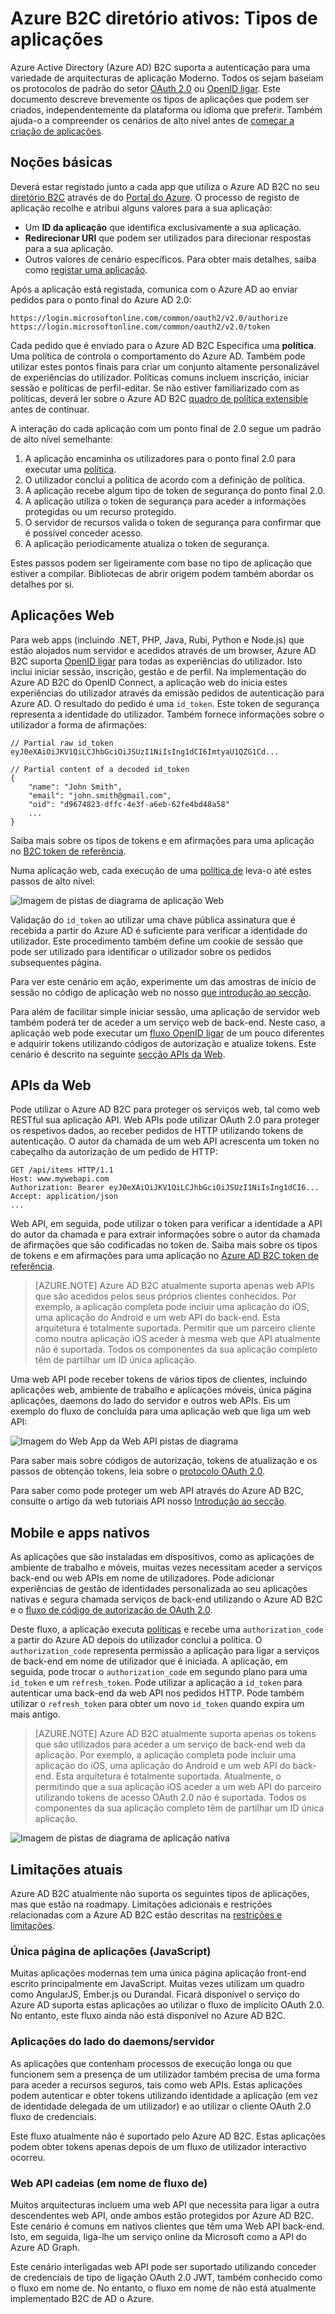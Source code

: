<properties
    pageTitle="Azure AD B2C | Microsoft Azure"
    description="Os tipos de aplicações que pode ser criados no B2C de diretório ativa Azure."
    services="active-directory-b2c"
    documentationCenter=""
    authors="dstrockis"
    manager="mbaldwin"
    editor=""/>

<tags
    ms.service="active-directory-b2c"
    ms.workload="identity"
    ms.tgt_pltfrm="na"
    ms.devlang="na"
    ms.topic="hero-article"
    ms.date="07/22/2016"
    ms.author="dastrock"/>

# <a name="azure-active-directory-b2c-types-of-applications"></a>Azure B2C diretório ativos: Tipos de aplicações

Azure Active Directory (Azure AD) B2C suporta a autenticação para uma variedade de arquitecturas de aplicação Moderno. Todos os sejam baseiam os protocolos de padrão do setor [OAuth 2.0](active-directory-b2c-reference-protocols.md) ou [OpenID ligar](active-directory-b2c-reference-protocols.md). Este documento descreve brevemente os tipos de aplicações que podem ser criados, independentemente da plataforma ou idioma que preferir. Também ajuda-o a compreender os cenários de alto nível antes de [começar a criação de aplicações](active-directory-b2c-overview.md#getting-started).

## <a name="the-basics"></a>Noções básicas
Deverá estar registado junto a cada app que utiliza o Azure AD B2C no seu [diretório B2C](active-directory-b2c-get-started.md) através de do [Portal do Azure](https://portal.azure.com/). O processo de registo de aplicação recolhe e atribui alguns valores para a sua aplicação:

- Um **ID da aplicação** que identifica exclusivamente a sua aplicação.
- **Redirecionar URI** que podem ser utilizados para direcionar respostas para a sua aplicação.
- Outros valores de cenário específicos. Para obter mais detalhes, saiba como [registar uma aplicação](active-directory-b2c-app-registration.md).

Após a aplicação está registada, comunica com o Azure AD ao enviar pedidos para o ponto final do Azure AD 2.0:

```
https://login.microsoftonline.com/common/oauth2/v2.0/authorize
https://login.microsoftonline.com/common/oauth2/v2.0/token
```

Cada pedido que é enviado para o Azure AD B2C Especifica uma **política**. Uma política de controla o comportamento do Azure AD. Também pode utilizar estes pontos finais para criar um conjunto altamente personalizável de experiências do utilizador. Políticas comuns incluem inscrição, iniciar sessão e políticas de perfil-editar. Se não estiver familiarizado com as políticas, deverá ler sobre o Azure AD B2C [quadro de política extensible](active-directory-b2c-reference-policies.md) antes de continuar.

A interação do cada aplicação com um ponto final de 2.0 segue um padrão de alto nível semelhante:

1. A aplicação encaminha os utilizadores para o ponto final 2.0 para executar uma [política](active-directory-b2c-reference-policies.md).
2. O utilizador conclui a política de acordo com a definição de política.
4. A aplicação recebe algum tipo de token de segurança do ponto final 2.0.
5. A aplicação utiliza o token de segurança para aceder a informações protegidas ou um recurso protegido.
6. O servidor de recursos valida o token de segurança para confirmar que é possível conceder acesso.
7. A aplicação periodicamente atualiza o token de segurança.

<!-- TODO: Need a page for libraries to link to -->
Estes passos podem ser ligeiramente com base no tipo de aplicação que estiver a compilar. Bibliotecas de abrir origem podem também abordar os detalhes por si.

## <a name="web-apps"></a>Aplicações Web
Para web apps (incluindo .NET, PHP, Java, Rubi, Python e Node.js) que estão alojados num servidor e acedidos através de um browser, Azure AD B2C suporta [OpenID ligar](active-directory-b2c-reference-protocols.md) para todas as experiências do utilizador. Isto inclui iniciar sessão, inscrição, gestão e de perfil. Na implementação do Azure AD B2C do OpenID Connect, a aplicação web do inicia estes experiências do utilizador através da emissão pedidos de autenticação para Azure AD. O resultado do pedido é uma `id_token`. Este token de segurança representa a identidade do utilizador. Também fornece informações sobre o utilizador a forma de afirmações:

```
// Partial raw id_token
eyJ0eXAiOiJKV1QiLCJhbGciOiJSUzI1NiIsIng1dCI6ImtyaU1QZG1Cd...

// Partial content of a decoded id_token
{
    "name": "John Smith",
    "email": "john.smith@gmail.com",
    "oid": "d9674823-dffc-4e3f-a6eb-62fe4bd48a58"
    ...
}
```

Saiba mais sobre os tipos de tokens e em afirmações para uma aplicação no [B2C token de referência](active-directory-b2c-reference-tokens.md).

Numa aplicação web, cada execução de uma [política de](active-directory-b2c-reference-policies.md) leva-o até estes passos de alto nível:

![Imagem de pistas de diagrama de aplicação Web](./media/active-directory-b2c-apps/webapp.png)

Validação do `id_token` ao utilizar uma chave pública assinatura que é recebida a partir do Azure AD é suficiente para verificar a identidade do utilizador. Este procedimento também define um cookie de sessão que pode ser utilizado para identificar o utilizador sobre os pedidos subsequentes página.

Para ver este cenário em ação, experimente um das amostras de início de sessão no código de aplicação web no nosso [que introdução ao secção](active-directory-b2c-overview.md#getting-started).

Para além de facilitar simple iniciar sessão, uma aplicação de servidor web também poderá ter de aceder a um serviço web de back-end. Neste caso, a aplicação web pode executar um [fluxo OpenID ligar](active-directory-b2c-reference-oidc.md) de um pouco diferentes e adquirir tokens utilizando códigos de autorização e atualize tokens. Este cenário é descrito na seguinte [secção APIs da Web](#web-apis).

<!--, and in our [WebApp-WebAPI Getting started topic](active-directory-b2c-devquickstarts-web-api-dotnet.md).-->

## <a name="web-apis"></a>APIs da Web
Pode utilizar o Azure AD B2C para proteger os serviços web, tal como web RESTful sua aplicação API. Web APIs pode utilizar OAuth 2.0 para proteger os respetivos dados, ao receber pedidos de HTTP utilizando tokens de autenticação. O autor da chamada de um web API acrescenta um token no cabeçalho da autorização de um pedido de HTTP:

```
GET /api/items HTTP/1.1
Host: www.mywebapi.com
Authorization: Bearer eyJ0eXAiOiJKV1QiLCJhbGciOiJSUzI1NiIsIng1dCI6...
Accept: application/json
...
```

Web API, em seguida, pode utilizar o token para verificar a identidade a API do autor da chamada e para extrair informações sobre o autor da chamada de afirmações que são codificadas no token de. Saiba mais sobre os tipos de tokens e em afirmações para uma aplicação no [Azure AD B2C token de referência](active-directory-b2c-reference-tokens.md).

> [AZURE.NOTE]
    Azure AD B2C atualmente suporta apenas web APIs que são acedidos pelos seus próprios clientes conhecidos. Por exemplo, a aplicação completa pode incluir uma aplicação do iOS, uma aplicação do Android e um web API do back-end. Esta arquitetura é totalmente suportada. Permitir que um parceiro cliente como noutra aplicação iOS aceder à mesma web que API atualmente não é suportada. Todos os componentes da sua aplicação completo têm de partilhar um ID única aplicação.

Uma web API pode receber tokens de vários tipos de clientes, incluindo aplicações web, ambiente de trabalho e aplicações móveis, única página aplicações, daemons do lado do servidor e outros web APIs. Eis um exemplo do fluxo de concluída para uma aplicação web que liga um web API:

![Imagem do Web App da Web API pistas de diagrama](./media/active-directory-b2c-apps/webapi.png)

Para saber mais sobre códigos de autorização, tokens de atualização e os passos de obtenção tokens, leia sobre o [protocolo OAuth 2.0](active-directory-b2c-reference-oauth-code.md).

Para saber como pode proteger um web API através do Azure AD B2C, consulte o artigo da web tutoriais API nosso [Introdução ao secção](active-directory-b2c-overview.md#getting-started).

## <a name="mobile-and-native-apps"></a>Mobile e apps nativos
As aplicações que são instaladas em dispositivos, como as aplicações de ambiente de trabalho e móveis, muitas vezes necessitam aceder a serviços back-end ou web APIs em nome de utilizadores. Pode adicionar experiências de gestão de identidades personalizada ao seu aplicações nativas e segura chamada serviços de back-end utilizando o Azure AD B2C e o [fluxo de código de autorização de OAuth 2.0](active-directory-b2c-reference-oauth-code.md).  

Deste fluxo, a aplicação executa [políticas](active-directory-b2c-reference-policies.md) e recebe uma `authorization_code` a partir do Azure AD depois do utilizador conclui a política. O `authorization_code` representa permissão a aplicação para ligar a serviços de back-end em nome de utilizador que é iniciada. A aplicação, em seguida, pode trocar o `authorization_code` em segundo plano para uma `id_token` e um `refresh_token`.  Pode utilizar a aplicação a `id_token` para autenticar uma back-end da web API nos pedidos HTTP. Pode também utilizar o `refresh_token` para obter um novo `id_token` quando expira um mais antigo.

> [AZURE.NOTE]
    Azure AD B2C atualmente suporta apenas os tokens que são utilizados para aceder a um serviço de back-end web da aplicação. Por exemplo, a aplicação completa pode incluir uma aplicação do iOS, uma aplicação do Android e um web API do back-end. Esta arquitetura é totalmente suportada. Atualmente, o permitindo que a sua aplicação iOS aceder a um web API do parceiro utilizando tokens de acesso OAuth 2.0 não é suportada. Todos os componentes da sua aplicação completo têm de partilhar um ID única aplicação.

![Imagem de pistas de diagrama de aplicação nativa](./media/active-directory-b2c-apps/native.png)

## <a name="current-limitations"></a>Limitações atuais
Azure AD B2C atualmente não suporta os seguintes tipos de aplicações, mas que estão na roadmapy. Limitações adicionais e restrições relacionadas com a Azure AD B2C estão descritas na [restrições e limitações](active-directory-b2c-limitations.md).

### <a name="single-page-apps-javascript"></a>Única página de aplicações (JavaScript)
Muitas aplicações modernas tem uma única página aplicação front-end escrito principalmente em JavaScript. Muitas vezes utilizam um quadro como AngularJS, Ember.js ou Durandal. Ficará disponível o serviço do Azure AD suporta estas aplicações ao utilizar o fluxo de implícito OAuth 2.0. No entanto, este fluxo ainda não está disponível no Azure AD B2C.

### <a name="daemonsserver-side-apps"></a>Aplicações do lado do daemons/servidor
As aplicações que contenham processos de execução longa ou que funcionem sem a presença de um utilizador também precisa de uma forma para aceder a recursos seguros, tais como web APIs. Estas aplicações podem autenticar e obter tokens utilizando identidade a aplicação (em vez de identidade delegada de um utilizador) e ao utilizar o cliente OAuth 2.0 fluxo de credenciais.

Este fluxo atualmente não é suportado pelo Azure AD B2C. Estas aplicações podem obter tokens apenas depois de um fluxo de utilizador interactivo ocorreu.

### <a name="web-api-chains-on-behalf-of-flow"></a>Web API cadeias (em nome de fluxo de)
Muitos arquitecturas incluem uma web API que necessita para ligar a outra descendentes web API, onde ambos estão protegidos por Azure AD B2C. Este cenário é comuns em nativos clientes que têm uma Web API back-end. Isto, em seguida, liga-lhe um serviço online da Microsoft como a API do Azure AD Graph.

Este cenário interligadas web API pode ser suportado utilizando conceder de credenciais de tipo de ligação OAuth 2.0 JWT, também conhecido como o fluxo em nome de.  No entanto, o fluxo em nome de não está atualmente implementado B2C de AD o Azure.
